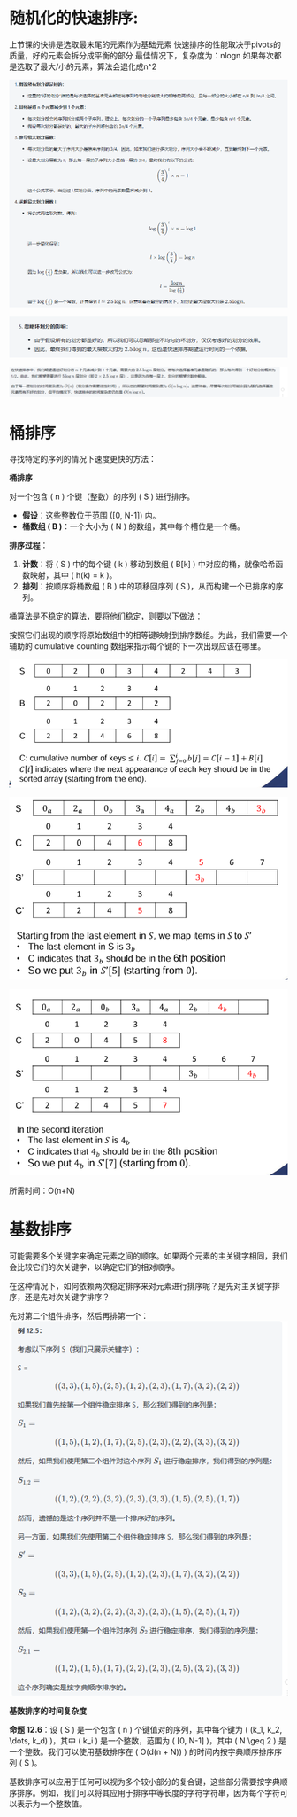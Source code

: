 # 随机化的快速排序:
上节课的快排是选取最末尾的元素作为基础元素
快速排序的性能取决于pivots的质量，好的元素会拆分成平衡的部分
最佳情况下，复杂度为：nlogn
如果每次都是选取了最大/小的元素，算法会退化成n^2

![alt text](image.png)

![alt text](image-1.png)

![alt text](image-2.png)

# 桶排序
寻找特定的序列的情况下速度更快的方法：

**桶排序**

对一个包含 \( n \) 个键（整数）的序列 \( S \) 进行排序。

- **假设**：这些整数位于范围 \([0, N-1]\) 内。
- **桶数组 \( B \)**：一个大小为 \( N \) 的数组，其中每个槽位是一个桶。

**排序过程**：
1. **计数**：将 \( S \) 中的每个键 \( k \) 移动到数组 \( B[k] \) 中对应的桶，就像哈希函数映射，其中 \( h(k) = k \)。
2. **排列**：按顺序将桶数组 \( B \) 中的项移回序列 \( S \)，从而构建一个已排序的序列。

桶算法是不稳定的算法，要将他们稳定，则要以下做法：

按照它们出现的顺序将原始数组中的相等键映射到排序数组。为此，我们需要一个辅助的 cumulative counting 数组来指示每个键的下一次出现应该在哪里。

![alt text](image-3.png)

![alt text](image-4.png)

![alt text](image-5.png)

所需时间：O(n+N)
# 基数排序

可能需要多个关键字来确定元素之间的顺序。如果两个元素的主关键字相同，我们会比较它们的次关键字，以确定它们的相对顺序。

在这种情况下，如何依赖两次稳定排序来对元素进行排序呢？是先对主关键字排序，还是先对次关键字排序？

先对第二个组件排序，然后再排第一个：
![alt text](image-6.png)

**基数排序的时间复杂度**

**命题 12.6**：设 \( S \) 是一个包含 \( n \) 个键值对的序列，其中每个键为 \( (k_1, k_2, \dots, k_d) \)，其中 \( k_i \) 是一个整数，范围为 \( [0, N-1] \)，其中 \( N \geq 2 \) 是一个整数。我们可以使用基数排序在 \( O(d(n + N)) \) 的时间内按字典顺序排序序列 \( S \)。

基数排序可以应用于任何可以视为多个较小部分的复合键，这些部分需要按字典顺序排序。例如，我们可以将其应用于排序中等长度的字符字符串，因为每个字符可以表示为一个整数值。